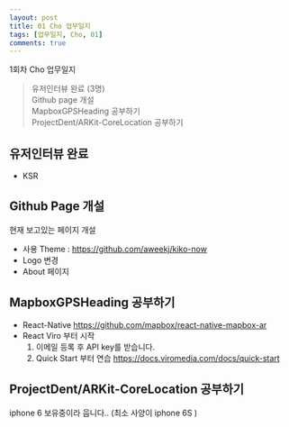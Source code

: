 ```yaml
---
layout: post
title: 01 Cho 업무일지
tags: [업무일지, Cho, 01]
comments: true
---
```

1회차 Cho 업무일지

> 유저인터뷰 완료 (3명) <br>  Github page 개설 <br> MapboxGPSHeading 공부하기 <br> ProjectDent/ARKit-CoreLocation 공부하기 

## 유저인터뷰 완료
* KSR 

## Github Page 개설
현재 보고있는 페이지 개설
* 사용 Theme : <https://github.com/aweekj/kiko-now>
* Logo 변경
* About 페이지

## MapboxGPSHeading 공부하기
* React-Native <https://github.com/mapbox/react-native-mapbox-ar>
* React Viro 부터 시작
    1. 이메일 등록 후 API key를 받습니다.
    2. Quick Start 부터 연습 <https://docs.viromedia.com/docs/quick-start>


## ProjectDent/ARKit-CoreLocation 공부하기
iphone 6 보유중이라 웁니다..  (최소 사양이 iphone 6S )
 